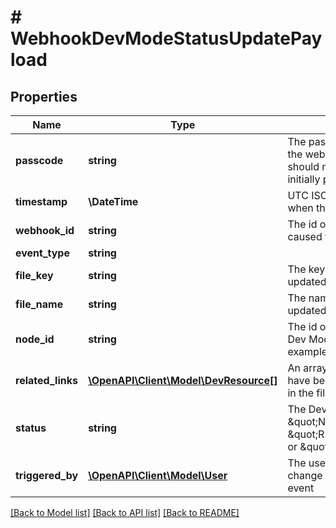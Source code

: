 # # WebhookDevModeStatusUpdatePayload

## Properties

Name | Type | Description | Notes
------------ | ------------- | ------------- | -------------
**passcode** | **string** | The passcode specified when the webhook was created, should match what was initially provided |
**timestamp** | **\DateTime** | UTC ISO 8601 timestamp of when the event was triggered. |
**webhook_id** | **string** | The id of the webhook that caused the callback |
**event_type** | **string** |  |
**file_key** | **string** | The key of the file that was updated |
**file_name** | **string** | The name of the file that was updated |
**node_id** | **string** | The id of the node where the Dev Mode status changed. For example, \&quot;43:2\&quot; |
**related_links** | [**\OpenAPI\Client\Model\DevResource[]**](DevResource.md) | An array of related links that have been applied to the layer in the file |
**status** | **string** | The Dev Mode status. Either \&quot;NONE\&quot;, \&quot;READY_FOR_DEV\&quot;, or \&quot;COMPLETED\&quot; |
**triggered_by** | [**\OpenAPI\Client\Model\User**](User.md) | The user that made the status change and triggered the event |

[[Back to Model list]](../../README.md#models) [[Back to API list]](../../README.md#endpoints) [[Back to README]](../../README.md)
